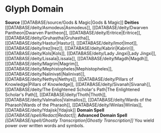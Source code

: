 ﻿---
advanced_domain_spell: '[[DATABASE/spell/Ghostly Transcription|Ghostly Transcription]]'
deity:
- '[[DATABASE/deity/Asmodeus|Asmodeus]]'
- '[[DATABASE/deity/Dwarven Pantheon|DwarvenPantheon]]'
- '[[DATABASE/deity/Eritrice|Eritrice]]'
- '[[DATABASE/deity/Gruhastha|Gruhastha]]'
- '[[DATABASE/deity/Hastur|Hastur]]'
- '[[DATABASE/deity/Imot|Imot]]'
- '[[DATABASE/deity/Irez|Irez]]'
- '[[DATABASE/deity/Kabriri|Kabriri]]'
- '[[DATABASE/deity/Kols|Kols]]'
- '[[DATABASE/deity/Lady Jingxi|Lady Jingxi]]'
- '[[DATABASE/deity/Lissala|Lissala]]'
- '[[DATABASE/deity/Magdh|Magdh]]'
- '[[DATABASE/deity/Magrim|Magrim]]'
- '[[DATABASE/deity/Mephistopheles|Mephistopheles]]'
- '[[DATABASE/deity/Nalinivati|Nalinivati]]'
- '[[DATABASE/deity/Nethys|Nethys]]'
- '[[DATABASE/deity/Pillars of Knowledge|Pillarsof Knowledge]]'
- '[[DATABASE/deity/Sivanah|Sivanah]]'
- '[[DATABASE/deity/The Enlightened Scholar''s Path|The Enlightened Scholar''s Path]]'
- '[[DATABASE/deity/Thoth|Thoth]]'
- '[[DATABASE/deity/Valmallos|Valmallos]]'
- '[[DATABASE/deity/Wards of the Pharaoh|Wards of the Pharaoh]]'
- '[[DATABASE/deity/Winlas|Winlas]]'
- '[[DATABASE/deity/Ydajisk|Ydajisk]]'
domain:
- '[[DATABASE/domain/Glyph Domain|Glyph]]'
domain_spell: '[[DATABASE/spell/Redact|Redact]]'
id: '46'
name: Glyph Domain
rarity: Common
source: '[[DATABASE/source/Gods & Magic|Gods & Magic]]'
type: Domain

---
# Glyph Domain

**Source** [[DATABASE/source/Gods & Magic|Gods & Magic]] 
**Deities** [[DATABASE/deity/Asmodeus|Asmodeus]], [[DATABASE/deity/Dwarven Pantheon|Dwarven Pantheon]], [[DATABASE/deity/Eritrice|Eritrice]], [[DATABASE/deity/Gruhastha|Gruhastha]], [[DATABASE/deity/Hastur|Hastur]], [[DATABASE/deity/Imot|Imot]], [[DATABASE/deity/Irez|Irez]], [[DATABASE/deity/Kabriri|Kabriri]], [[DATABASE/deity/Kols|Kols]], [[DATABASE/deity/Lady Jingxi|Lady Jingxi]], [[DATABASE/deity/Lissala|Lissala]], [[DATABASE/deity/Magdh|Magdh]], [[DATABASE/deity/Magrim|Magrim]], [[DATABASE/deity/Mephistopheles|Mephistopheles]], [[DATABASE/deity/Nalinivati|Nalinivati]], [[DATABASE/deity/Nethys|Nethys]], [[DATABASE/deity/Pillars of Knowledge|Pillars of Knowledge]], [[DATABASE/deity/Sivanah|Sivanah]], [[DATABASE/deity/The Enlightened Scholar's Path|The Enlightened Scholar's Path]], [[DATABASE/deity/Thoth|Thoth]], [[DATABASE/deity/Valmallos|Valmallos]], [[DATABASE/deity/Wards of the Pharaoh|Wards of the Pharaoh]], [[DATABASE/deity/Winlas|Winlas]], [[DATABASE/deity/Ydajisk|Ydajisk]]
**Domain Spell** _[[DATABASE/spell/Redact|Redact]]_; **Advanced Domain Spell** _[[DATABASE/spell/Ghostly Transcription|Ghostly Transcription]]_
You wield power over written words and symbols.
